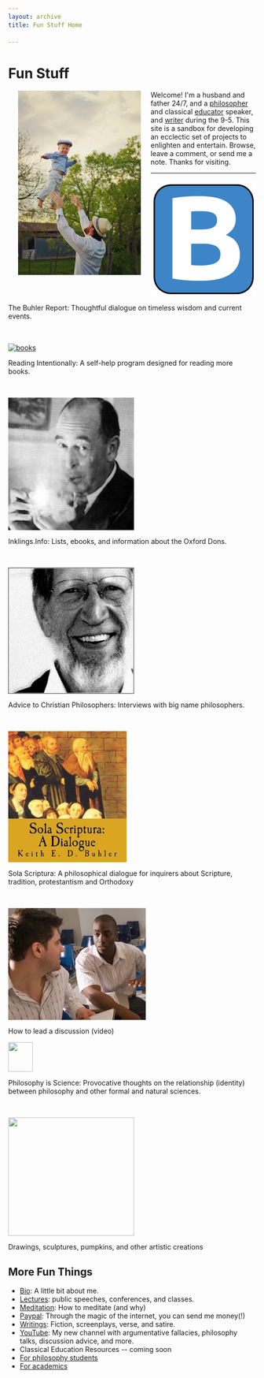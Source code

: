 ```yaml
---
layout: archive
title: Fun Stuff Home

---
```



# Fun Stuff 

<img src="/img/midair-small.jpg" alt="Mid-air" align="left" hspace="20"> 

Welcome! I'm a husband and father 24/7, and a [philosopher](/) and classical [educator](/teaching) speaker, and [writer](http://www.amazon.com/Sola-Scriptura-Dialogue-Keith-Buhler-ebook/dp/B009N27L12/ref=sr_1_9?ie=UTF8&qid=1401301911&sr=8-9&keywords=sola+scriptura) during the 9-5. This site is a sandbox for developing an ecclectic set of projects to enlighten and entertain. Browse, leave a comment, or send me a note. Thanks for visiting.

----

<p><a id="Buhler Report" target="_blank" href="http://www.keithbuhler.com/blog"> <img src="/favicon.ico" align="center"> </a></p><p> The Buhler Report: Thoughtful dialogue on timeless wisdom and current events.</p>

<br>

<p><a id="IRP" target="_blank" href="http://bit.ly/36BooksPerYear"> <img src="/img/fun-books.jpg" alt="books" align="center"> </a>  </p><p>Reading Intentionally: A self-help program designed for reading more books. </p>

<br>

<p><a id="Inklings"  target="_blank" href="http://www.inklings.info"> <img src="/img/fun-lewis.jpg" align="center" width="256"> </a> </p><p>Inklings.Info: Lists, ebooks, and information about the Oxford Dons. </p>

<br>

<p><a id="Advice" target="_blank" href="http://bit.ly/22o8m7j"> <img src="/img/alvin-plantinga.jpg" width="256" height="256" align="center"></a></p><p>  Advice to Christian Philosophers: Interviews with big name philosophers.</p>

<br>

<p><a id="Sola Scriptura" target="_blank" href="http://bitly.com/ScriptureOrTradition"> <img src="/img/fun-sola.jpg" align="center"></a> </p><p>Sola Scriptura: A philosophical dialogue for inquirers about Scripture, tradition, protestantism and Orthodoxy</p>

<br>

<p><a id="discussion" target="_blank" href="https://www.youtube.com/watch?v=yU9_t1sS6ws"> <img src="/img/fun-discussion.jpg" align="center">  </a></p><p> How to lead a discussion (video)</p>

<p><a id="science" target="_blank" href="http://www.philosophyisscience.com"> <img src="http://mrnussbaum.com/images/isaac_newton.jpg" width="50" height="60" align="center" width="">  </a></p><p> Philosophy is Science: Provocative thoughts on the relationship (identity) between philosophy and other formal and natural sciences.  </p>

<br>

<p><a id="art" target="_blank" href="http://www.keithbuhler.com/fun-portal/art"> <img src="http://keithbuhler.com/img/fun-wither-small.jpg" width="256" height="240" align="center">  </a></p><p> Drawings, sculptures,  pumpkins, and other artistic creations  </p>


## More Fun Things

* [Bio](/bio): A little bit about me.
* [Lectures](/speaking): public speeches, conferences, and classes.
* [Meditation](/meditation): How to meditate (and why)
* [Paypal](https://www.paypal.me/keithbuhler): Through the magic of the internet, you can send me money(!) 
* [Writings](/writings): Fiction, screenplays, verse, and satire. 
* [YouTube](https://www.youtube.com/channel/UCDxfeT2v6-kFM12T7zD-K9Q): My new channel with argumentative fallacies, philosophy talks, discussion advice, and more.
* Classical Education Resources -- coming soon
* [For philosophy students](/philosophy)
* [For academics](/)